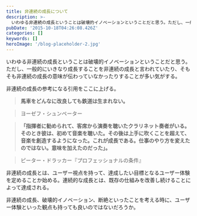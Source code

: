 ```yaml
---
title: 非連続の成長について
description: >-
  いわゆる非連続の成長ということは破壊的イノベーションということだと思う。ただし、一般的にいきなり成長することを非連続の成長と言われていたり、そもそも非連続の成長の意味が伝わっていなかったりすることが多い気がする。
pubDate: '2015-10-18T04:26:08.426Z'
categories: []
keywords: []
heroImage: '/blog-placeholder-2.jpg'
---
```


いわゆる非連続の成長ということは破壊的イノベーションということだと思う。ただし、一般的にいきなり成長することを非連続の成長と言われていたり、そもそも非連続の成長の意味が伝わっていなかったりすることが多い気がする。

非連続の成長の参考になる引用をここに上げる。

> **馬車をどんなに改良しても鉄道は生まれない。**

> ヨーゼフ・シュンペーター

> **「指揮者に勧められて、客席から演奏を聴いたクラリネット奏者がいる。**
> **そのとき彼は、初めて音楽を聴いた。その後は上手に吹くことを超えて、音楽を創造するようになった。これが成長である。仕事のやり方を変えたのではない。意味を加えたのだった」。**

> ピーター・ドラッカー『プロフェッショナルの条件』

非連続の成長とは、ユーザー視点を持って、達成したい目標となるユーザー体験を定めることか始める。連続的な成長とは、既存の仕組みを改善し続けることによって達成される。

非連続の成長、破壊的イノベーション、断絶といったことを考える時に、ユーザー体験といった観点も持っても良いのではないだろうか。